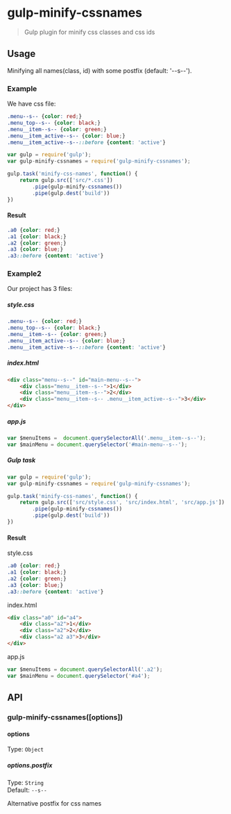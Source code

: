 # gulp-minify-cssnames
> Gulp plugin for minify css classes and css ids

## Usage
Minifying all names(class, id) with some postfix (default: '--s--').

### Example
We have css file:

```css
.menu--s-- {color: red;}
.menu_top--s-- {color: black;}
.menu__item--s-- {color: green;}
.menu__item_active--s-- {color: blue;}
.menu__item_active--s--::before {content: 'active'}
```

```javascript
var gulp = require('gulp');
var gulp-minify-cssnames = require('gulp-minify-cssnames');

gulp.task('minify-css-names', function() {
    return gulp.src(['src/*.css'])
        .pipe(gulp-minify-cssnames())
        .pipe(gulp.dest('build'))
})
```

#### Result
```css
.a0 {color: red;}
.a1 {color: black;}
.a2 {color: green;}
.a3 {color: blue;}
.a3::before {content: 'active'}
```

### Example2
Our project has 3 files:

##### style.css
```css
.menu--s-- {color: red;}
.menu_top--s-- {color: black;}
.menu__item--s-- {color: green;}
.menu__item_active--s-- {color: blue;}
.menu__item_active--s--::before {content: 'active'}
```

##### index.html
```html
<div class="menu--s--" id="main-menu--s--">
    <div class="menu__item--s--">1</div>
    <div class="menu__item--s--">2</div>
    <div class="menu__item--s-- .menu__item_active--s--">3</div>
</div>
```
##### app.js
```javascript
var $menuItems =  document.querySelectorAll('.menu__item--s--');
var $mainMenu = document.querySelector('#main-menu--s--');
```

##### Gulp task
```javascript
var gulp = require('gulp');
var gulp-minify-cssnames = require('gulp-minify-cssnames');

gulp.task('minify-css-names', function() {
    return gulp.src(['src/style.css', 'src/index.html', 'src/app.js'])
        .pipe(gulp-minify-cssnames())
        .pipe(gulp.dest('build'))
})
```

#### Result
style.css
```css
.a0 {color: red;}
.a1 {color: black;}
.a2 {color: green;}
.a3 {color: blue;}
.a3::before {content: 'active'}
```
index.html
```html
<div class="a0" id="a4">
    <div class="a2">1</div>
    <div class="a2">2</div>
    <div class="a2 a3">3</div>
</div>
```
app.js
```javascript
var $menuItems = document.querySelectorAll('.a2');
var $mainMenu = document.querySelector('#a4');
```

## API
### gulp-minify-cssnames([options])

#### options
Type: `Object`

##### options.postfix
Type: `String`  
Default: `--s--`  

Alternative postfix for css names
